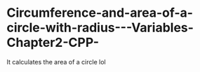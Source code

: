 # Circumference-and-area-of-a-circle-with-radius---Variables-Chapter2-CPP-
It calculates the area of a circle lol
